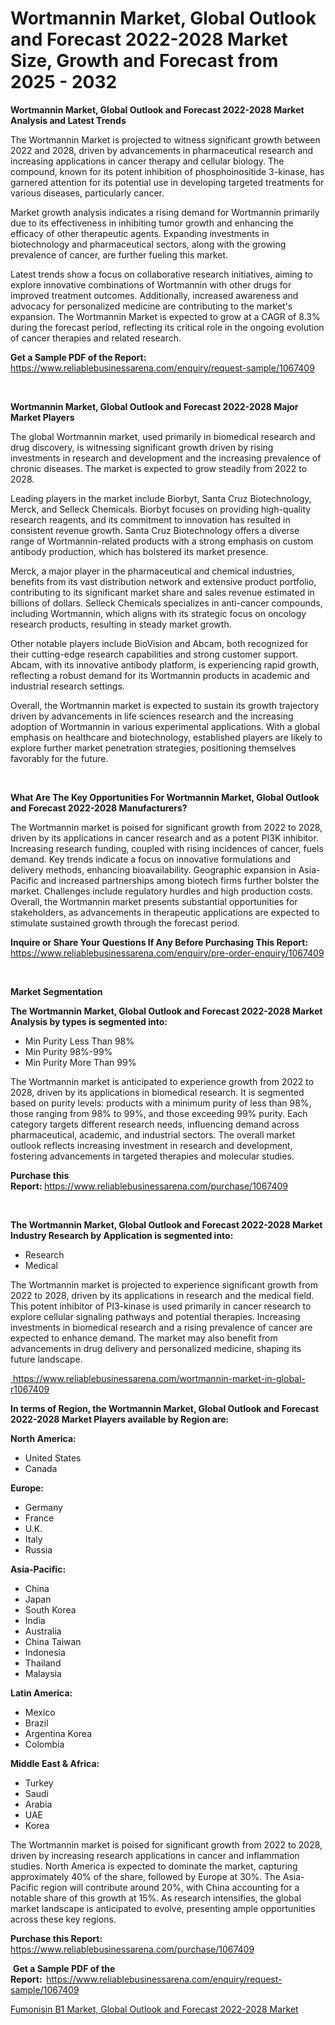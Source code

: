 <p><h1>Wortmannin Market, Global Outlook and Forecast 2022-2028 Market Size, Growth and Forecast from 2025 - 2032</h1></p><p><strong>Wortmannin Market, Global Outlook and Forecast 2022-2028 Market Analysis and Latest Trends</strong></p>
<p><p>The Wortmannin Market is projected to witness significant growth between 2022 and 2028, driven by advancements in pharmaceutical research and increasing applications in cancer therapy and cellular biology. The compound, known for its potent inhibition of phosphoinositide 3-kinase, has garnered attention for its potential use in developing targeted treatments for various diseases, particularly cancer.</p><p>Market growth analysis indicates a rising demand for Wortmannin primarily due to its effectiveness in inhibiting tumor growth and enhancing the efficacy of other therapeutic agents. Expanding investments in biotechnology and pharmaceutical sectors, along with the growing prevalence of cancer, are further fueling this market. </p><p>Latest trends show a focus on collaborative research initiatives, aiming to explore innovative combinations of Wortmannin with other drugs for improved treatment outcomes. Additionally, increased awareness and advocacy for personalized medicine are contributing to the market's expansion. The Wortmannin Market is expected to grow at a CAGR of 8.3% during the forecast period, reflecting its critical role in the ongoing evolution of cancer therapies and related research.</p></p>
<p><strong>Get a Sample PDF of the Report:&nbsp;</strong> <a href="https://www.reliablebusinessarena.com/enquiry/request-sample/1067409?utm_campaign=2475&utm_medium=2&utm_source=Github&utm_content=ia&utm_term=21032025&utm_id=wortmannin-market-global-outlook-and-forecast-2022-2028">https://www.reliablebusinessarena.com/enquiry/request-sample/1067409</a></p>
<p>&nbsp;</p>
<p><strong>Wortmannin Market, Global Outlook and Forecast 2022-2028 Major Market Players</strong></p>
<p><p>The global Wortmannin market, used primarily in biomedical research and drug discovery, is witnessing significant growth driven by rising investments in research and development and the increasing prevalence of chronic diseases. The market is expected to grow steadily from 2022 to 2028.</p><p>Leading players in the market include Biorbyt, Santa Cruz Biotechnology, Merck, and Selleck Chemicals. Biorbyt focuses on providing high-quality research reagents, and its commitment to innovation has resulted in consistent revenue growth. Santa Cruz Biotechnology offers a diverse range of Wortmannin-related products with a strong emphasis on custom antibody production, which has bolstered its market presence.</p><p>Merck, a major player in the pharmaceutical and chemical industries, benefits from its vast distribution network and extensive product portfolio, contributing to its significant market share and sales revenue estimated in billions of dollars. Selleck Chemicals specializes in anti-cancer compounds, including Wortmannin, which aligns with its strategic focus on oncology research products, resulting in steady market growth.</p><p>Other notable players include BioVision and Abcam, both recognized for their cutting-edge research capabilities and strong customer support. Abcam, with its innovative antibody platform, is experiencing rapid growth, reflecting a robust demand for its Wortmannin products in academic and industrial research settings.</p><p>Overall, the Wortmannin market is expected to sustain its growth trajectory driven by advancements in life sciences research and the increasing adoption of Wortmannin in various experimental applications. With a global emphasis on healthcare and biotechnology, established players are likely to explore further market penetration strategies, positioning themselves favorably for the future.</p></p>
<p>&nbsp;</p>
<p><strong>What Are The Key Opportunities For Wortmannin Market, Global Outlook and Forecast 2022-2028 Manufacturers?</strong></p>
<p><p>The Wortmannin market is poised for significant growth from 2022 to 2028, driven by its applications in cancer research and as a potent PI3K inhibitor. Increasing research funding, coupled with rising incidences of cancer, fuels demand. Key trends indicate a focus on innovative formulations and delivery methods, enhancing bioavailability. Geographic expansion in Asia-Pacific and increased partnerships among biotech firms further bolster the market. Challenges include regulatory hurdles and high production costs. Overall, the Wortmannin market presents substantial opportunities for stakeholders, as advancements in therapeutic applications are expected to stimulate sustained growth through the forecast period.</p></p>
<p><strong>Inquire or Share Your Questions If Any Before Purchasing This Report:</strong> <a href="https://www.reliablebusinessarena.com/enquiry/pre-order-enquiry/1067409?utm_campaign=2475&utm_medium=2&utm_source=Github&utm_content=ia&utm_term=21032025&utm_id=wortmannin-market-global-outlook-and-forecast-2022-2028">https://www.reliablebusinessarena.com/enquiry/pre-order-enquiry/1067409</a></p>
<p>&nbsp;</p>
<p><strong>Market Segmentation</strong></p>
<p><strong>The Wortmannin Market, Global Outlook and Forecast 2022-2028 Market Analysis by types is segmented into:</strong></p>
<p><ul><li>Min Purity Less Than 98%</li><li>Min Purity 98%-99%</li><li>Min Purity More Than 99%</li></ul></p>
<p><p>The Wortmannin market is anticipated to experience growth from 2022 to 2028, driven by its applications in biomedical research. It is segmented based on purity levels: products with a minimum purity of less than 98%, those ranging from 98% to 99%, and those exceeding 99% purity. Each category targets different research needs, influencing demand across pharmaceutical, academic, and industrial sectors. The overall market outlook reflects increasing investment in research and development, fostering advancements in targeted therapies and molecular studies.</p></p>
<p><strong>Purchase this Report:&nbsp;</strong><a href="https://www.reliablebusinessarena.com/purchase/1067409?utm_campaign=2475&utm_medium=2&utm_source=Github&utm_content=ia&utm_term=21032025&utm_id=wortmannin-market-global-outlook-and-forecast-2022-2028">https://www.reliablebusinessarena.com/purchase/1067409</a></p>
<p>&nbsp;</p>
<p><strong>The Wortmannin Market, Global Outlook and Forecast 2022-2028 Market Industry Research by Application is segmented into:</strong></p>
<p><ul><li>Research</li><li>Medical</li></ul></p>
<p><p>The Wortmannin market is projected to experience significant growth from 2022 to 2028, driven by its applications in research and the medical field. This potent inhibitor of PI3-kinase is used primarily in cancer research to explore cellular signaling pathways and potential therapies. Increasing investments in biomedical research and a rising prevalence of cancer are expected to enhance demand. The market may also benefit from advancements in drug delivery and personalized medicine, shaping its future landscape.</p></p>
<p><a href="https://www.reliablebusinessarena.com/wortmannin-market-in-global-r1067409?utm_campaign=2475&utm_medium=2&utm_source=Github&utm_content=ia&utm_term=21032025&utm_id=wortmannin-market-global-outlook-and-forecast-2022-2028">&nbsp;https://www.reliablebusinessarena.com/wortmannin-market-in-global-r1067409</a></p>
<p><strong>In terms of Region, the Wortmannin Market, Global Outlook and Forecast 2022-2028 Market Players available by Region are:</strong></p>
<p>
    <p> <strong> North America: </strong>
        <ul>
            <li>United States</li>
            <li>Canada</li>
        </ul>
        </p> 
    <p> <strong> Europe: </strong>
        <ul>
            <li>Germany</li>
            <li>France</li>
            <li>U.K.</li>
            <li>Italy</li>
            <li>Russia</li>
        </ul>
        </p> 
    <p> <strong> Asia-Pacific: </strong>
        <ul>
            <li>China</li>
            <li>Japan</li>
            <li>South Korea</li>
            <li>India</li>
            <li>Australia</li>
            <li>China Taiwan</li>
            <li>Indonesia</li>
            <li>Thailand</li>
            <li>Malaysia</li>
        </ul>
        </p> 
    <p> <strong> Latin America: </strong>
        <ul>
            <li>Mexico</li>
            <li>Brazil</li>
            <li>Argentina Korea</li>
            <li>Colombia</li>
        </ul>
        </p> 
    <p> <strong> Middle East & Africa: </strong>
        <ul>
            <li>Turkey</li>
            <li>Saudi</li>
            <li>Arabia</li>
            <li>UAE</li>
            <li>Korea</li>
        </ul>
    </p>
    </p>
<p><p>The Wortmannin market is poised for significant growth from 2022 to 2028, driven by increasing research applications in cancer and inflammation studies. North America is expected to dominate the market, capturing approximately 40% of the share, followed by Europe at 30%. The Asia-Pacific region will contribute around 20%, with China accounting for a notable share of this growth at 15%. As research intensifies, the global market landscape is anticipated to evolve, presenting ample opportunities across these key regions.</p></p>
<p><strong>Purchase this Report: </strong><a href="https://www.reliablebusinessarena.com/purchase/1067409?utm_campaign=2475&utm_medium=2&utm_source=Github&utm_content=ia&utm_term=21032025&utm_id=wortmannin-market-global-outlook-and-forecast-2022-2028">https://www.reliablebusinessarena.com/purchase/1067409</a></p>
<p>&nbsp;<strong>Get a Sample PDF of the Report:&nbsp;&nbsp;</strong><a href="https://www.reliablebusinessarena.com/enquiry/request-sample/1067409?utm_campaign=2475&utm_medium=2&utm_source=Github&utm_content=ia&utm_term=21032025&utm_id=wortmannin-market-global-outlook-and-forecast-2022-2028">https://www.reliablebusinessarena.com/enquiry/request-sample/1067409</a></p>
<p><strong></strong></p>
<p><p><a href="https://github.com/alberthagorsuch/Market-Research-Report-List-1/blob/main/fumonisin-b1-market-global-outlook-and-forecast-2022-2028-market.md?utm_campaign=2475&utm_medium=2&utm_source=Github&utm_content=ia&utm_term=21032025&utm_id=wortmannin-market-global-outlook-and-forecast-2022-2028">Fumonisin B1 Market, Global Outlook and Forecast 2022-2028 Market</a></p></p>